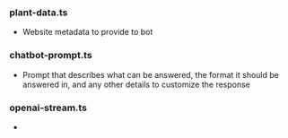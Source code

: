 ### plant-data.ts

-   Website metadata to provide to bot

### chatbot-prompt.ts

-   Prompt that describes what can be answered, the format it should be answered in, and any other details to customize the response

### openai-stream.ts

-
